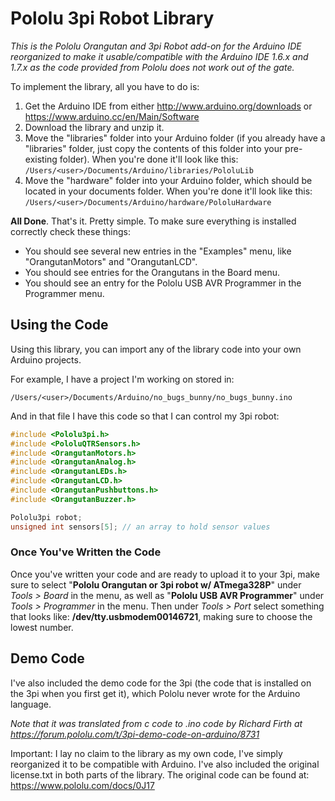# Pololu 3pi Robot Library

_This is the Pololu Orangutan and 3pi Robot add-on for the Arduino IDE reorganized to make it usable/compatible with the Arduino IDE 1.6.x and 1.7.x as the code provided from Pololu does not work out of the gate._

To implement the library, all you have to do is:
1. Get the Arduino IDE from either http://www.arduino.org/downloads or https://www.arduino.cc/en/Main/Software
2. Download the library and unzip it.
3. Move the "libraries" folder into your Arduino folder (if you already have a "libraries" folder, just copy the contents of this folder into your pre-existing folder). When you're done it'll look like this: ` /Users/<user>/Documents/Arduino/libraries/PololuLib `
4. Move the "hardware" folder into your Arduino folder, which should be located in your documents folder. When you're done it'll look like this: ` /Users/<user>/Documents/Arduino/hardware/PololuHardware `

__All Done__. That's it. Pretty simple. To make sure everything is installed correctly check these things:
- You should see several new entries in the "Examples" menu, like "OrangutanMotors" and "OrangutanLCD".
- You should see entries for the Orangutans in the Board menu.
- You should see an entry for the Pololu USB AVR Programmer in the Programmer menu.

## Using the Code
Using this library, you can import any of the library code into your own Arduino projects.


For example, I have a project I'm working on stored in:
```
/Users/<user>/Documents/Arduino/no_bugs_bunny/no_bugs_bunny.ino
```
And in that file I have this code so that I can control my 3pi robot:
```cpp
#include <Pololu3pi.h>
#include <PololuQTRSensors.h>
#include <OrangutanMotors.h>
#include <OrangutanAnalog.h>
#include <OrangutanLEDs.h>
#include <OrangutanLCD.h>
#include <OrangutanPushbuttons.h>
#include <OrangutanBuzzer.h>

Pololu3pi robot;
unsigned int sensors[5]; // an array to hold sensor values
```

### Once You've Written the Code
Once you've written your code and are ready to upload it to your 3pi, make sure to select "**Pololu Orangutan or 3pi robot w/ ATmega328P**" under *Tools > Board* in the menu, as well as "**Pololu USB AVR Programmer**" under *Tools > Programmer* in the menu. Then under *Tools > Port* select something that looks like: **/dev/tty.usbmodem00146721**, making sure to choose the lowest number.

## Demo Code
I've also included the demo code for the 3pi (the code that is installed on the 3pi when you first get it), which Pololu never wrote for the Arduino language.

*Note that it was translated from c code to .ino code by Richard Firth at https://forum.pololu.com/t/3pi-demo-code-on-arduino/8731*



Important: I lay no claim to the library as my own code, I've simply reorganized it to be compatible with Arduino. I've also included the original license.txt in both parts of the library. The original code can be found at:  https://www.pololu.com/docs/0J17